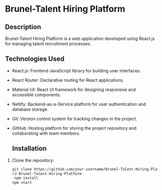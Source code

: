 
# Brunel-Talent Hiring Platform

## Description
Brunel-Talent Hiring Platform is a web application developed using React.js for managing talent recruitment processes.

## Technologies Used
- React.js: Frontend JavaScript library for building user interfaces.
- React Router: Declarative routing for React applications.
- Material-UI: React UI framework for designing responsive and accessible components.
- Netlify: Backend-as-a-Service platform for user authentication and database storage.
- Git: Version control system for tracking changes in the project.
- GitHub: Hosting platform for storing the project repository and collaborating with team members.

  ## Installation
1. Clone the repository:
   ```bash
   git clone https://github.com/your-username/Brunel-Talent-Hiring-Platform.git
   cd Brunel-Talent-Hiring-Platform
    npm install
   npm start
   ```

